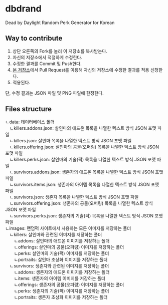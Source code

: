 # dbdrand
Dead by Daylight Random Perk Generator for Korean

## Way to contribute
1. 상단 오른쪽의 Fork를 눌러 이 저장소를 복사받는다.
2. 자신의 저장소에서 적절하게 수정한다.
3. 수정한 결과를 Commit 및 Push한다.
4. [본 저장소](https://github.com/daramkun/dbdrand)에서 Pull Request를 이용해 자신의 저장소에 수정한 결과를 적용 신청한다.
5. 적용된다.

단, 수정 결과는 JSON 파일 및 PNG 파일에 한정한다.


## Files structure
ㄴdata: 데이터베이스 폴더<br />
　ㄴkillers.addons.json: 살인마의 애드온 목록을 나열한 텍스트 방식 JSON 포맷 파일<br />
　ㄴkillers.json: 살인마 목록을 나열한 텍스트 방식 JSON 포맷 파일<br />
　ㄴkillers.offering.json: 살인마의 공물(오퍼링) 목록을 나열한 텍스트 방식 JSON 포맷 파일<br />
　ㄴkillers.perks.json: 살인마의 기술(퍽) 목록을 나열한 텍스트 방식 JSON 포맷 파일<br />
　ㄴsurvivors.addons.json: 생존자의 애드온 목록을 나열한 텍스트 방식 JSON 포맷 파일<br />
　ㄴsurvivors.items.json: 생존자의 아이템 목록을 나열한 텍스트 방식 JSON 포맷 파일<br />
　ㄴsurvivors.json: 생존자 목록을 나열한 텍스트 방식 JSON 포맷 파일<br />
　ㄴsurvivors.offering.json: 생존자의 공물(오퍼링) 목록을 나열한 텍스트 방식 JSON 포맷 파일<br />
　ㄴsurvivors.perks.json: 생존자의 기술(퍽) 목록을 나열한 텍스트 방식 JSON 포맷 파일<br />
ㄴimages: 랜덤퍽 사이트에서 사용하는 모든 이미지를 저장하는 폴더<br />
　ㄴkillers: 살인마와 관련된 이미지를 저장하는 폴더<br />
　　ㄴaddons: 살인마의 애드온 이미지를 저장하는 폴더<br />
　　ㄴofferings: 살인마의 공물(오퍼링) 이미지를 저장하는 폴더<br />
　　ㄴperks: 살인마의 기술(퍽) 이미지를 저장하는 폴더<br />
　　ㄴportraits: 살인마 초상화 이미지를 저장하는 폴더<br />
　ㄴsurvivors: 생존자와 관련된 이미지를 저장하는 폴더<br />
　　ㄴaddons: 생존자의 애드온 이미지를 저장하는 폴더<br />
　　ㄴitems: 생존자의 아이템 이미지를 저장하는 폴더<br />
　　ㄴofferings: 생존자의 공물(오퍼링) 이미지를 저장하는 폴더<br />
　　ㄴperks: 생존자의 기술(퍽) 이미지를 저장하는 폴더<br />
　　ㄴportraits: 생존자 초상화 이미지를 저장하는 폴더
